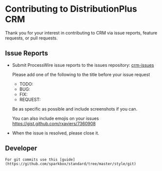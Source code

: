 # Contributing to DistributionPlus CRM

Thank you for your interest in contributing to CRM via issue reports, feature
requests, or pull requests.

## Issue Reports

- Submit ProcessWire issue reports to the issues repository:
  [crm-issues](https://github.com/cptechinc/soft-crm/issues)

  Please add one of the following to the title before your issue request
  * TODO:
  * BUG:
  * FIX:
  * REQUEST:

  Be as specific as possible and include screenshots if you can.

  You can also include emojis on your issues https://gist.github.com/rxaviers/7360908


- When the issue is resolved, please close it.

## Developer
    For git commits use this [guide](https://github.com/sparkbox/standard/tree/master/style/git)
